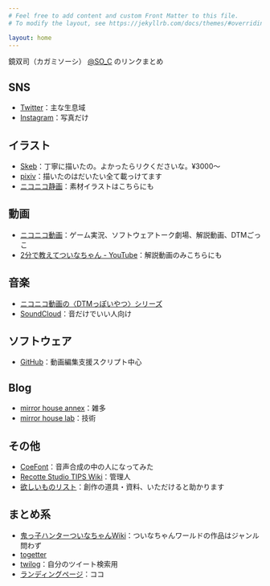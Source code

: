 ```yaml
---
# Feel free to add content and custom Front Matter to this file.
# To modify the layout, see https://jekyllrb.com/docs/themes/#overriding-theme-defaults

layout: home
---
```


鏡双司（カガミソーシ） [@SO_C](https://twitter.com/SO_C) のリンクまとめ

## SNS

* [Twitter](https://twitter.com/SO_C)：主な生息域
* [Instagram](https://www.instagram.com/so_c.k/)：写真だけ

## イラスト

* [Skeb](https://skeb.jp/@SO_C)：丁寧に描いたの。よかったらリクくださいな。¥3000～
* [pixiv](https://www.pixiv.net/users/17301691)：描いたのはだいたい全て載っけてます
* [ニコニコ静画](https://seiga.nicovideo.jp/user/illust/13145014)：素材イラストはこちらにも

## 動画

* [ニコニコ動画](https://www.nicovideo.jp/user/13145014)：ゲーム実況、ソフトウェアトーク劇場、解説動画、DTMごっこ
* [2分で教えてついなちゃん - YouTube](https://www.youtube.com/channel/UCASSVIUKXBTFcdeKm3r1QgA)：解説動画のみこちらにも

## 音楽

* [ニコニコ動画の〈DTMっぽいやつ〉シリーズ](https://www.nicovideo.jp/series/172101)
* [SoundCloud](https://soundcloud.com/so-c-kagami)：音だけでいい人向け

## ソフトウェア

* [GitHub](https://github.com/so-c)：動画編集支援スクリプト中心

## Blog

* [mirror house annex](https://mirahalibrary.blogspot.com/)：雑多
* [mirror house lab](https://mirahalab.blogspot.com/)：技術

## その他

* [CoeFont](https://coefont.cloud/coefonts/6f459c2e-1294-4543-b4ae-2a19336ceb17)：音声合成の中の人になってみた
* [Recotte Studio TIPS Wiki](https://wikiwiki.jp/recosta/)：管理人
* [欲しいものリスト](https://www.amazon.co.jp/hz/wishlist/ls/1NJZV3RGORDVP)：創作の道具・資料、いただけると助かります

## まとめ系
* [鬼っ子ハンターついなちゃんWiki](https://tsuinawiki.cyou/creater/%E9%8F%A1%E5%8F%8C%E5%8F%B8)：ついなちゃんワールドの作品はジャンル問わず
* [togetter](https://togetter.com/id/SO_C)
* [twilog](https://twilog.org/SO_C)：自分のツイート検索用
* [ランディングページ](https://so-c.github.io/)：ココ
